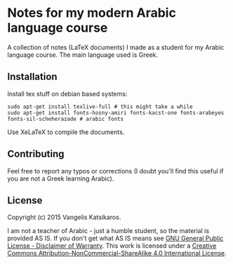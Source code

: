 # Notes for my modern Arabic language course

A collection of notes (LaTeX documents) I made as a student for my Arabic language course. The main language used is Greek.

## Installation

Install tex stuff on debian based systems:

	sudo apt-get install texlive-full # this might take a while
	sudo apt-get install fonts-hosny-amiri fonts-kacst-one fonts-arabeyes  fonts-sil-scheherazade # arabic fonts

Use XeLaTeX to compile the documents.

## Contributing

Feel free to report any typos or corrections (I doubt you'll find this useful if you are not a Greek learning Arabic).

## License

Copyright (c) 2015 Vangelis Katsikaros.

I am not a teacher of Arabic - just a humble student, so the material is provided AS IS. If you don't get what AS IS means see [GNU General Public License - Disclaimer of Warranty](http://www.gnu.org/licenses/gpl-3.0.en.html). This work is licensed under a [Creative Commons Attribution-NonCommercial-ShareAlike 4.0 International License](http://creativecommons.org/licenses/by-nc-sa/4.0/).
